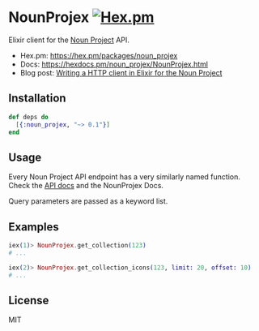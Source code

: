 # NounProjex [![Hex.pm](http://img.shields.io/hexpm/v/noun_projex.svg?style=flat)](https://hex.pm/packages/noun_projex)

Elixir client for the [Noun Project][noun_project] API.
- Hex.pm: https://hex.pm/packages/noun_projex
- Docs: https://hexdocs.pm/noun_projex/NounProjex.html
- Blog post: [Writing a HTTP client in Elixir for the Noun Project][noun_projex_blog_post]

## Installation

```elixir
def deps do
  [{:noun_projex, "~> 0.1"}]
end
```

## Usage

Every Noun Project API endpoint has a very similarly named
function. Check the [API docs][noun_project_api_docs] and the NounProjex Docs.

Query parameters are passed as a keyword list.

## Examples

``` elixir
iex(1)> NounProjex.get_collection(123)
# ...

iex(2)> NounProjex.get_collection_icons(123, limit: 20, offset: 10)
# ...
```

## License

MIT

[noun_projex_blog_post]: http://www.eidel.io/2017/07/13/http-api-client-elixir-noun-project/
[noun_project]: https://thenounproject.com
[noun_project_api_docs]: http://api.thenounproject.com/documentation.html
